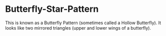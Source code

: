 # Butterfly-Star-Pattern
This is known as a Butterfly Pattern (sometimes called a Hollow Butterfly). It looks like two mirrored triangles (upper and lower wings of a butterfly).
